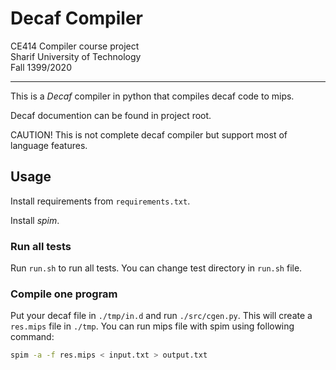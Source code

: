 # Decaf Compiler

CE414 Compiler course project\
Sharif University of Technology\
Fall 1399/2020

---

This is a *Decaf* compiler in python that compiles decaf code to mips.

Decaf documention can be found in project root.

CAUTION! This is not complete decaf compiler but support most of language features.

## Usage

Install requirements from `requirements.txt`.

Install *spim*.

### Run all tests

Run `run.sh` to run all tests. You can change test directory in `run.sh` file.

### Compile one program

Put your decaf file in `./tmp/in.d` and run `./src/cgen.py`. This will create a `res.mips` file in `./tmp`. You can run mips file with spim using following command:
```bash
spim -a -f res.mips < input.txt > output.txt
```
